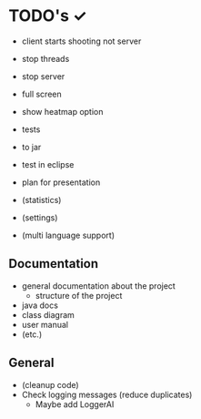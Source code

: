 # TODO's ✓

- client starts shooting not server
- stop threads
- stop server
- full screen
- show heatmap option
- tests
- to jar
- test in eclipse
- plan for presentation

- (statistics)
- (settings)
- (multi language support) 

## Documentation

- general documentation about the project
    - structure of the project
- java docs
- class diagram
- user manual
- (etc.)


## General

- (cleanup code)
- Check logging messages (reduce duplicates)
    - Maybe add LoggerAI
